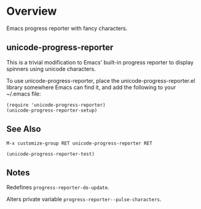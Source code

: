 Overview
========
Emacs progress reporter with fancy characters.

unicode-progress-reporter
-------------------------
This is a trivial modification to Emacs' built-in progress
reporter to display spinners using unicode characters.

To use unicode-progress-reporter, place the
unicode-progress-reporter.el library somewhere Emacs can
find it, and add the following to your ~/.emacs file:

	(require 'unicode-progress-reporter)
	(unicode-progress-reporter-setup)

See Also
--------
	M-x customize-group RET unicode-progress-reporter RET

	(unicode-progress-reporter-test)

Notes
-----
Redefines `progress-reporter-do-update`.

Alters private variable `progress-reporter--pulse-characters`.

